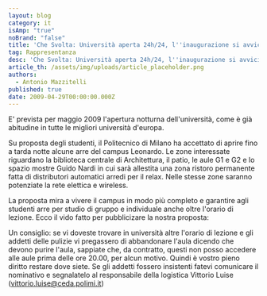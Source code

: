 ```yaml
---
layout: blog
category: it
isAmp: "true"
noBrand: "false"
title: 'Che Svolta: Università aperta 24h/24, l''inaugurazione si avvicina.'
tag: Rappresentanza
desc: 'Che Svolta: Università aperta 24h/24, l''inaugurazione si avvicina.'
article_th: /assets/img/uploads/article_placeholder.png
authors:
  - Antonio Mazzitelli
published: true
date: 2009-04-29T00:00:00.000Z
---
```


E' prevista per maggio 2009 l'apertura notturna dell'università, come è già abitudine in tutte le migliori università d'europa.

Su proposta degli studenti, il Politecnico di Milano ha accettato di aprire fino a tarda notte alcune arre del campus Leonardo. Le zone interessate riguardano la biblioteca centrale di Architettura, il patio, le aule G1 e G2 e lo spazio mostre Guido Nardi in cui sarà allestita una zona ristoro permanente fatta di distributori automatici arredi per il relax. Nelle stesse zone saranno potenziate la rete elettica e wireless.

La proposta mira a vivere il campus in modo più completo e garantire agli studenti arre per studio di gruppo e individuale anche oltre l'orario di lezione. Ecco il vido fatto per pubblicizare la nostra proposta:

Un consiglio: se vi doveste trovare in università altre l'orario di lezione e gli addetti delle pulizie vi pregassero di abbandonare l'aula dicendo che devono purire l'aula, sappiate che, da contratto, questi non posso accedere alle aule prima delle ore 20.00, per alcun motivo. Quindi è vostro pieno diritto restare dove siete. Se gli addetti fossero insistenti fatevi comunicare il nominativo e segnalatelo al responsabile della logistica Vittorio Luise ([vittorio.luise@ceda.polimi.it](mailto:vittorio.luise@ceda.polimi.it))

